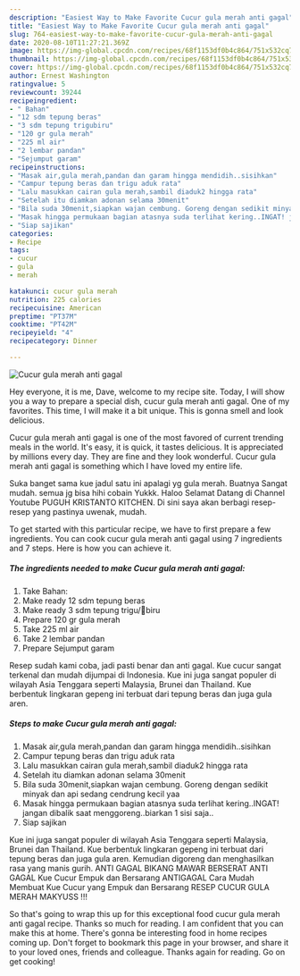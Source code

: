 ```yaml
---
description: "Easiest Way to Make Favorite Cucur gula merah anti gagal"
title: "Easiest Way to Make Favorite Cucur gula merah anti gagal"
slug: 764-easiest-way-to-make-favorite-cucur-gula-merah-anti-gagal
date: 2020-08-10T11:27:21.369Z
image: https://img-global.cpcdn.com/recipes/68f1153df0b4c864/751x532cq70/cucur-gula-merah-anti-gagal-foto-resep-utama.jpg
thumbnail: https://img-global.cpcdn.com/recipes/68f1153df0b4c864/751x532cq70/cucur-gula-merah-anti-gagal-foto-resep-utama.jpg
cover: https://img-global.cpcdn.com/recipes/68f1153df0b4c864/751x532cq70/cucur-gula-merah-anti-gagal-foto-resep-utama.jpg
author: Ernest Washington
ratingvalue: 5
reviewcount: 39244
recipeingredient:
- " Bahan"
- "12 sdm tepung beras"
- "3 sdm tepung trigubiru"
- "120 gr gula merah"
- "225 ml air"
- "2 lembar pandan"
- "Sejumput garam"
recipeinstructions:
- "Masak air,gula merah,pandan dan garam hingga mendidih..sisihkan"
- "Campur tepung beras dan trigu aduk rata"
- "Lalu masukkan cairan gula merah,sambil diaduk2 hingga rata"
- "Setelah itu diamkan adonan selama 30menit"
- "Bila suda 30menit,siapkan wajan cembung. Goreng dengan sedikit minyak dan api sedang cendrung kecil yaa"
- "Masak hingga permukaan bagian atasnya suda terlihat kering..INGAT! jangan dibalik saat menggoreng..biarkan 1 sisi saja.."
- "Siap sajikan"
categories:
- Recipe
tags:
- cucur
- gula
- merah

katakunci: cucur gula merah 
nutrition: 225 calories
recipecuisine: American
preptime: "PT37M"
cooktime: "PT42M"
recipeyield: "4"
recipecategory: Dinner

---
```



![Cucur gula merah anti gagal](https://img-global.cpcdn.com/recipes/68f1153df0b4c864/751x532cq70/cucur-gula-merah-anti-gagal-foto-resep-utama.jpg)

Hey everyone, it is me, Dave, welcome to my recipe site. Today, I will show you a way to prepare a special dish, cucur gula merah anti gagal. One of my favorites. This time, I will make it a bit unique. This is gonna smell and look delicious.

Cucur gula merah anti gagal is one of the most favored of current trending meals in the world. It's easy, it is quick, it tastes delicious. It is appreciated by millions every day. They are fine and they look wonderful. Cucur gula merah anti gagal is something which I have loved my entire life.

Suka banget sama kue jadul satu ini apalagi yg gula merah. Buatnya Sangat mudah. semua jg bisa hihi cobain Yukkk. Haloo Selamat Datang di Channel Youtube PUGUH KRISTANTO KITCHEN. Di sini saya akan berbagi resep-resep yang pastinya uwenak, mudah.


To get started with this particular recipe, we have to first prepare a few ingredients. You can cook cucur gula merah anti gagal using 7 ingredients and 7 steps. Here is how you can achieve it.

<!--inarticleads1-->

##### The ingredients needed to make Cucur gula merah anti gagal:

1. Take  Bahan:
1. Make ready 12 sdm tepung beras
1. Make ready 3 sdm tepung trigu/🔼biru
1. Prepare 120 gr gula merah
1. Take 225 ml air
1. Take 2 lembar pandan
1. Prepare Sejumput garam


Resep sudah kami coba, jadi pasti benar dan anti gagal. Kue cucur sangat terkenal dan mudah dijumpai di Indonesia. Kue ini juga sangat populer di wilayah Asia Tenggara seperti Malaysia, Brunei dan Thailand. Kue berbentuk lingkaran gepeng ini terbuat dari tepung beras dan juga gula aren. 

<!--inarticleads2-->

##### Steps to make Cucur gula merah anti gagal:

1. Masak air,gula merah,pandan dan garam hingga mendidih..sisihkan
1. Campur tepung beras dan trigu aduk rata
1. Lalu masukkan cairan gula merah,sambil diaduk2 hingga rata
1. Setelah itu diamkan adonan selama 30menit
1. Bila suda 30menit,siapkan wajan cembung. Goreng dengan sedikit minyak dan api sedang cendrung kecil yaa
1. Masak hingga permukaan bagian atasnya suda terlihat kering..INGAT! jangan dibalik saat menggoreng..biarkan 1 sisi saja..
1. Siap sajikan


Kue ini juga sangat populer di wilayah Asia Tenggara seperti Malaysia, Brunei dan Thailand. Kue berbentuk lingkaran gepeng ini terbuat dari tepung beras dan juga gula aren. Kemudian digoreng dan menghasilkan rasa yang manis gurih. ANTI GAGAL BIKANG MAWAR BERSERAT ANTI GAGAL Kue Cucur Empuk dan Bersarang ANTIGAGAL Cara Mudah Membuat Kue Cucur yang Empuk dan Bersarang RESEP CUCUR GULA MERAH MAKYUSS !!! 

So that's going to wrap this up for this exceptional food cucur gula merah anti gagal recipe. Thanks so much for reading. I am confident that you can make this at home. There's gonna be interesting food in home recipes coming up. Don't forget to bookmark this page in your browser, and share it to your loved ones, friends and colleague. Thanks again for reading. Go on get cooking!
